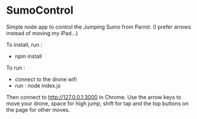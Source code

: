 # SumoControl
Simple node app to control the Jumping Sumo from Parrot.
(I prefer arrows instead of moving my iPad...)

To install, run :
- npm install

To run :
- connect to the drone wifi
- run : node index.js

Then connect to http://127.0.0.1:3000 in Chrome.
Use the arrow keys to move your drone, space for high jump, shift for tap and the top buttons on the page for other moves.
